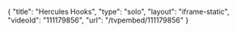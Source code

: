 {
    "title": "Hercules Hooks",
    "type": "solo",
    "layout": "iframe-static",
    "videoId": "111179856",
    "url": "\/tvpembed\/111179856"
}